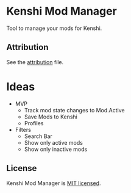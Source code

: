 # Kenshi Mod Manager
 
Tool to manage your mods for Kenshi.

## Attribution

See the [attribution](./ATTRIBUTION.md) file.

# Ideas
- MVP
    - Track mod state changes to Mod.Active
    - Save Mods to Kenshi
    - Profiles
- Filters
    - Search Bar
    - Show only active mods
    - Show only inactive mods

## License

Kenshi Mod Manager is [MIT licensed](./LICENSE).
